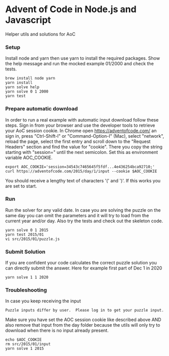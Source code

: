 # Advent of Code in Node.js and Javascript

Helper utils and solutions for AoC


### Setup

Install node and yarn then use yarn to install the required packages.
Show the help message and run the mocked example 01/2000 and check the tests.

    brew install node yarn
    yarn install
    yarn solve help
    yarn solve 0 1 2000
    yarn test


### Prepare automatic download

In order to run a real example with automatic input download follow these steps.
Sign in from your browser and use the developer tools to retrieve your AoC session cookie.
In Chrome open https://adventofcode.com/ an sign in, press "Ctrl-Shift-I" or "Command-Option-I" (Mac),
select "network", reload the page, select the first entry and scroll down to the "Request Headers"
section and find the value for "cookie". There you copy the string starting with "session=" until the
next semicolon. Set this as environment variable AOC_COOKIE.

    export AOC_COOKIE='session=34543c7465645f5fdf...4e436254bca92710;'
    curl https://adventofcode.com/2015/day/1/input --cookie $AOC_COOKIE

You should receive a lengthy text of characters '(' and ')'. If this works you are set to start.


### Run

Run the solver for any valid date. In case you are solving the puzzle on the same day you can omit
the parameters and it will try to load from the current year and/or day.
Also try the tests and check out the skeleton code.

    yarn solve 0 1 2015
    yarn test 2015/01
    vi src/2015/01/puzzle.js


### Submit Solution

If you are confident your code calculates the correct puzzle solution you can directly submit the answer.
Here for example first part of Dec 1 in 2020

    yarn solve 1 1 2020


### Troubleshooting

In case you keep receiving the input

    Puzzle inputs differ by user.  Please log in to get your puzzle input.

Make sure you have set the AOC session cookie like described above AND also remove that input from the day folder
because the utils will only try to download when there is no input already present.

    echo $AOC_COOKIE    
    rm src/2015/01/input
    yarn solve 1 2015
